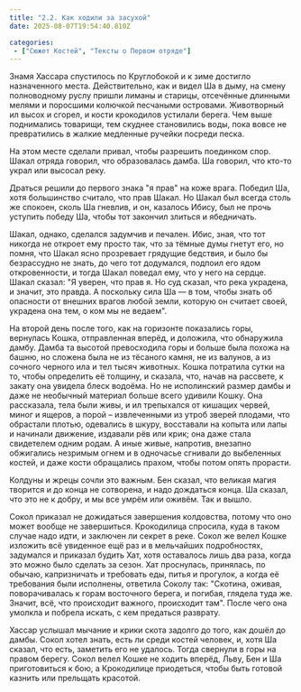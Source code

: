 ```yaml
---
title: "2.2. Как ходили за засухой"
date: 2025-08-07T19:54:40.810Z

categories:
 - ["Сюжет Костей", "Тексты о Первом отряде"]
---
```


Знамя Хассара спустилось по Круглобокой и к зиме достигло назначенного
места. Действительно, как и видел Ша в дыму, на смену полноводному руслу
пришли лиманы и старицы, отсечённые длинными мелями и поросшими колючкой
песчаными островами. Животворный ил высох и сгорел, и кости крокодилов
устилали берега. Чем выше поднимались товарищи, тем скуднее становились
воды, пока вовсе не превратились в жалкие медленные ручейки посреди
песка.

На этом месте сделали привал, чтобы разрешить поединком спор. Шакал
отряда говорил, что образовалась дамба. Ша говорил, что кто-то украл или
высосал реку.

Драться решили до первого знака "я прав" на коже врага. Победил Ша, хотя
большинство считало, что прав Шакал. Но Шакал был всегда столь же
спокоен, сколь Ша гневлив, и он, казалось Ибису, был не прочь уступить
победу Ша, чтобы тот закончил злиться и ябедничать.

Шакал, однако, сделался задумчив и печален. Ибис, зная, что тот никогда
не откроет ему просто так, что за тёмные думы гнетут его, но помня, что
Шакал ясно прозревает грядущие бедствия, и было бы безрассудно не знать,
до чего тот додумался, подпоил его ядом откровенности, и тогда Шакал
поведал ему, что у него на сердце. Шакал сказал: "Я уверен, что прав я.
Но суд сказал, что река украдена, и значит, это правда. А поскольку сила
Ша — в том, чтобы знать об опасности от внешних врагов любой земли,
которую он считает своей, украдена она тем, о ком мы не ведаем".

На второй день после того, как на горизонте показались горы, вернулась
Кошка, отправленная вперёд, и доложила, что обнаружила дамбу. Дамба та
высотой превосходила горы и больше была похожа на башню, но сложена была
не из тёсаного камня, не из валунов, а из сочного черного ила и тел
тысяч животных. Кошка потратила сутки на то, чтобы определить её
толщину, и сказала, что, начав на рассвете, к закату она увидела блеск
водоёма. Но не исполинский размер дамбы и даже не необычный материал
больше всего удивили Кошку. Она рассказала, тела были живы, и ил
трепыхался от кишащих червей, миног и ящеров, а порой – извлеченными из
утроб зверей плодами, что обрастали плотью, одевались в шкуру,
восставали на копыта или лапы и начинали движение, издавали рёв или
крик; она даже стала свидетелем одним родам. А иные живые, напротив,
внезапно обжигались незримым огнем и в одночасье сгнивали до выбеленных
костей, и даже кости обращались прахом, чтобы потом опять прорасти.

Колдуны и жрецы сочли это важным. Бен сказал, что великая магия творится
и до конца не сотворена, и надо дождаться конца. Ша сказал, что это не к
добру, и мы все умрём или оживём. Так и вышло.

Сокол приказал не дожидаться завершения колдовства, потому что оно может
вообще не завершиться. Крокодилица спросила, куда в таком случае надо
идти, и заключен ли секрет в реке. Сокол же велел Кошке изложить всё
увиденное ещё раз и в мельчайших подробностях, задумался и приказал
будить Хат, хотя оставалось лишь два раза, когда это можно было сделать
за сезон. Хат проснулась, принялась, по обычаю, капризничать и требовать
еды, питья и прогулок, а когда её требования были исполнены, ответила
Соколу так: "Скотина, оживая, поворачивалась к горам восточного берега,
и погибая, глядела туда же. Значит, всё, что происходит важного,
происходит там". После чего она умолкла и побрела искать, с кем
предаться разврату.

Хассар услышал мычание и крики скота задолго до того, как дошёл до
дамбы. Сокол хотел знать, есть ли среди костей человек, и, хотя Ша
сказал, что есть, заметить его не удалось. Тогда свернули в горы на
правом берегу. Сокол велел Кошке не ходить вперёд, Льву, Бен и Ша
приготовиться к бою, а Крокодилице приодеться, чтобы быть готовой
казнить или прельщать красотой.
